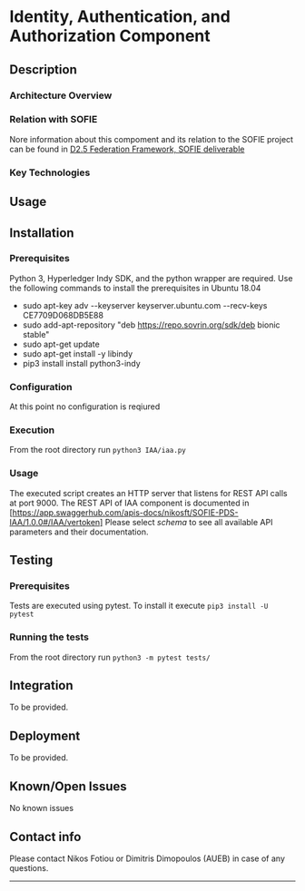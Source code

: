 # Identity, Authentication, and Authorization Component
## Description


### Architecture Overview



### Relation with SOFIE

Nore information about this compoment and its relation to the SOFIE project can be found in [D2.5 Federation Framework, SOFIE deliverable](https://media.voog.com/0000/0042/0957/files/SOFIE_D2.5-Federation_Framework%2C_2nd_version.pdf)


### Key Technologies



## Usage


## Installation

### Prerequisites
Python 3, Hyperledger Indy SDK, and the python wrapper are required. Use the following commands to install the prerequisites in Ubuntu 18.04 

* sudo apt-key adv --keyserver keyserver.ubuntu.com --recv-keys CE7709D068DB5E88
* sudo add-apt-repository "deb https://repo.sovrin.org/sdk/deb bionic stable"
* sudo apt-get update
* sudo apt-get install -y libindy
* pip3 install install python3-indy


### Configuration
At this point no configuration is reqiured

### Execution
From the root directory run `python3 IAA/iaa.py`

### Usage
The executed script creates an HTTP server that listens for REST API calls at port 9000. The REST API of IAA component is documented in [https://app.swaggerhub.com/apis-docs/nikosft/SOFIE-PDS-IAA/1.0.0#/IAA/vertoken] Please select *schema* to see all available API parameters and their documentation.

## Testing

### Prerequisites

Tests are executed using pytest. To install it execute `pip3 install -U pytest` 

### Running the tests
From the root directory run `python3 -m pytest tests/`


## Integration

To be provided.

## Deployment

To be provided.

## Known/Open Issues

No known issues

## Contact info

Please contact Nikos Fotiou or Dimitris Dimopoulos (AUEB) in case of any questions.

***